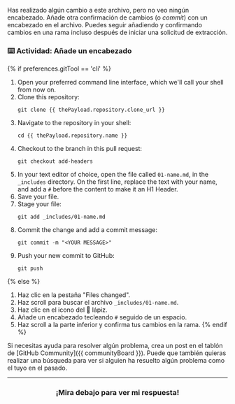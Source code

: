 Has realizado algún cambio a este archivo, pero no veo ningún encabezado. Añade otra confirmación de cambios (o _commit_) con un encabezado en el archivo. Puedes seguir añadiendo y confirmando cambios en una rama incluso después de iniciar una solicitud de extracción.

### :keyboard: Actividad: Añade un encabezado

{% if preferences.gitTool == 'cli' %}
1. Open your preferred command line interface, which we'll call your shell from now on.
1. Clone this repository:
      ```shell
      git clone {{ thePayload.repository.clone_url }}
      ```
1. Navigate to the repository in your shell:
      ```shell
      cd {{ thePayload.repository.name }}
      ```
1. Checkout to the branch in this pull request:
      ```shell
      git checkout add-headers
      ```
1. In your text editor of choice, open the file called `01-name.md`, in the `_includes` directory. On the first line, replace the text with your name, and add a `#` before the content to make it an H1 Header.
1. Save your file.
1. Stage your file:
      ```shell
      git add _includes/01-name.md
      ```
1. Commit the change and add a commit message:
      ```shell
      git commit -m "<YOUR MESSAGE>"
      ```
1. Push your new commit to GitHub:
      ```shell
      git push
      ```
{% else %}
1. Haz clic en la pestaña "Files changed".
1. Haz scroll para buscar el archivo `_includes/01-name.md`.
1. Haz clic en el icono del :pencil: lápiz.
1. Añade un encabezado tecleando `#` seguido de un espacio.
1. Haz scroll a la parte inferior y confirma tus cambios en la rama.
{% endif %}

Si necesitas ayuda para resolver algún problema, crea un post en el tablón de [GitHub Community]({{ communityBoard }}). Puede que también quieras realizar una búsqueda para ver si alguien ha resuelto algún problema como el tuyo en el pasado.

<hr>
<h3 align="center">¡Mira debajo para ver mi respuesta!</h3>
